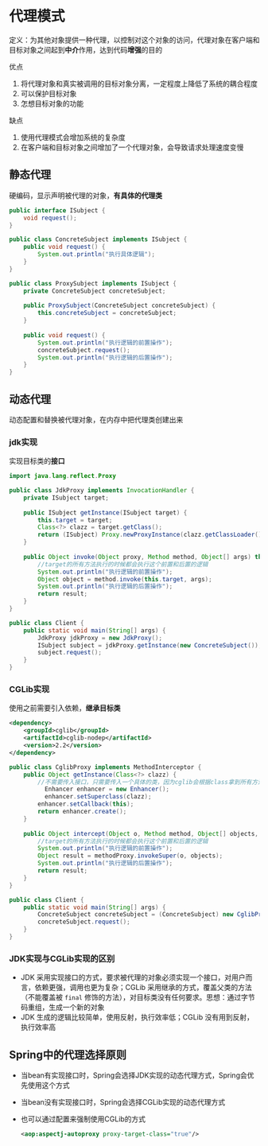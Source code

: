 # 代理模式

定义：为其他对象提供一种代理，以控制对这个对象的访问，代理对象在客户端和目标对象之间起到**中介**作用，达到代码**增强**的目的

优点

1. 将代理对象和真实被调用的目标对象分离，一定程度上降低了系统的耦合程度
2. 可以保护目标对象
3. 怎想目标对象的功能

缺点

1. 使用代理模式会增加系统的复杂度
2. 在客户端和目标对象之间增加了一个代理对象，会导致请求处理速度变慢



## 静态代理

硬编码，显示声明被代理的对象，**有具体的代理类**

```java
public interface ISubject {
    void request();
}
```

```java
public class ConcreteSubject implements ISubject {
    public void request() {
        System.out.println("执行具体逻辑");
    }
}
```

```java
public class ProxySubject implements ISubject {
    private ConcreteSubject concreteSubject;
    
    public ProxySubject(ConcreteSubject concreteSubject) {
        this.concreteSubject = concreteSubject;
    }
    
    public void request() {
        System.out.println("执行逻辑的前置操作");
        concreteSubject.request();
        System.out.println("执行逻辑的后置操作");
    }
}
```



## 动态代理

动态配置和替换被代理对象，在内存中把代理类创建出来

### jdk实现

实现目标类的**接口**

```java
import java.lang.reflect.Proxy

public class JdkProxy implements InvocationHandler {
    private ISubject target;
    
    public ISubject getInstance(ISubject target) {
        this.target = target;
        Class<?> clazz = target.getClass();
        return (ISubject) Proxy.newProxyInstance(clazz.getClassLoader(), clazz.getInterfaces(), this);
    }
    
    public Object invoke(Object proxy, Method method, Object[] args) throws Throwable {
        //target的所有方法执行的时候都会执行这个前置和后置的逻辑
        System.out.println("执行逻辑的前置操作");
        Object object = method.invoke(this.target, args);
        System.out.println("执行逻辑的后置操作");
        return result;
    }
}
```

```java
public class Client {
    public static void main(String[] args) {
        JdkProxy jdkProxy = new JdkProxy();
        ISubject subject = jdkProxy.getInstance(new ConcreteSubject());
        subject.request();
    }
}
```



### CGLib实现

使用之前需要引入依赖，**继承目标类**

```xml
<dependency>
	<groupId>cglib</groupId>
    <artifactId>cglib-nodep</artifactId>
    <version>2.2</version>
</dependency>
```

```java
public class CglibProxy implements MethodInterceptor {
    public Object getInstance(Class<?> clazz) {
        //不需要传入接口，只需要传入一个具体的类，因为cglib会根据class拿到所有方法，然后生成一个代理类继承所有的方法
    	  Enhancer enhancer = new Enhancer();
    	  enhancer.setSuperclass(clazz);
        enhancer.setCallback(this);
        return enhancer.create();
    }
    
    public Object intercept(Object o, Method method, Object[] objects, MethodProxy methodProxy) throws Throwable {
        //target的所有方法执行的时候都会执行这个前置和后置的逻辑
        System.out.println("执行逻辑的前置操作");
        Object result = methodProxy.invokeSuper(o, objects);
        System.out.println("执行逻辑的后置操作");
        return result;
    }
}
```

```java
public class Client {
    public static void main(String[] args) {
        ConcreteSubject concreteSubject = (ConcreteSubject) new CglibProxy().getInstance(ConcreteSubject.class);
        concreteSubject.request();
    }
}
```



### JDK实现与CGLib实现的区别

- JDK 采用实现接口的方式，要求被代理的对象必须实现一个接口，对用户而言，依赖更强，调用也更为复杂；CGLib 采用继承的方式，覆盖父类的方法（不能覆盖被 `final` 修饰的方法），对目标类没有任何要求。思想：通过字节码重组，生成一个新的对象
- JDK 生成的逻辑比较简单，使用反射，执行效率低；CGLib 没有用到反射，执行效率高





## Spring中的代理选择原则

- 当bean有实现接口时，Spring会选择JDK实现的动态代理方式，Spring会优先使用这个方式

- 当bean没有实现接口时，Spring会选择CGLib实现的动态代理方式

- 也可以通过配置来强制使用CGLib的方式

  ```xml
  <aop:aspectj-autoproxy proxy-target-class="true"/>
  ```

